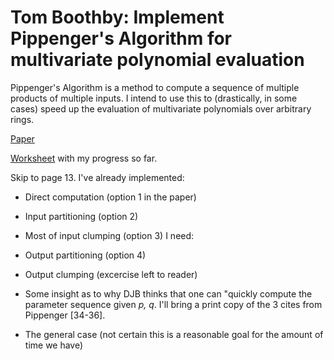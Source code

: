 

# Tom Boothby: Implement Pippenger's Algorithm for multivariate polynomial evaluation

Pippenger's Algorithm is a method to compute a sequence of multiple products of multiple inputs.  I intend to use this to (drastically, in some cases) speed up the evaluation of multivariate polynomials over arbitrary rings. 

<a class="http" href="http://cr.yp.to/papers/pippenger.pdf">Paper</a> 

<a class="http" href="http://sage.math.washington.edu/home/boothby/sprint/pippenger.sws">Worksheet</a> with my progress so far. 

Skip to page 13.  I've already implemented: 

* Direct computation (option 1 in the paper) 
* Input partitioning (option 2) 
* Most of input clumping (option 3) 
I need: 

* Output partitioning (option 4) 
* Output clumping (excercise left to reader) 
* Some insight as to why DJB thinks that one can "quickly compute the parameter sequence given _p, q_.  I'll bring a print copy of the 3 cites from Pippenger [34-36]. 
* The general case (not certain this is a reasonable goal for the amount of time we have) 
